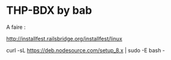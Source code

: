# THP-BDX by bab 


A faire : 

http://installfest.railsbridge.org/installfest/linux

curl -sL https://deb.nodesource.com/setup_8.x | sudo -E bash -

